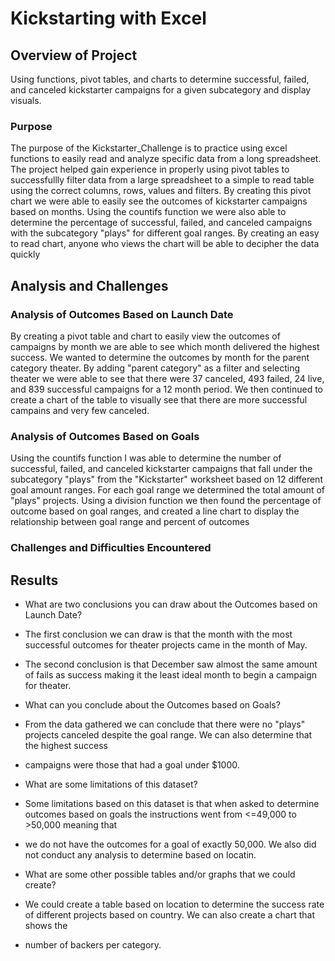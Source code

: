 # Kickstarting with Excel

## Overview of Project
  Using functions, pivot tables, and charts to determine successful, failed, and canceled kickstarter campaigns for a given subcategory and display visuals.

### Purpose
  The purpose of the Kickstarter_Challenge is to practice using excel functions to easily read and analyze specific data from a long spreadsheet.
  The project helped gain experience in properly using pivot tables to successfullly filter data from a large spreadsheet to a simple to 
  read table using the correct columns, rows, values and filters. By creating this pivot chart we were able to easily see the outcomes of kickstarter
  campaigns based on months. Using the countifs function we were also able to determine the percentage of successful, failed, and canceled campaigns
  with the subcategory "plays" for different goal ranges. By creating an easy to read chart, anyone who views the chart will be able to decipher the data quickly

## Analysis and Challenges

### Analysis of Outcomes Based on Launch Date
  By creating a pivot table and chart to easily view the outcomes of campaigns by month we are able to see which month delivered the highest success. 
  We wanted to determine the outcomes by month for the parent category theater. By adding "parent category" as a filter and selecting theater we were able to 
  see that there were 37 canceled, 493 failed, 24 live, and 839 successful campaigns for a 12 month period. We then continued to create a chart of the table to
  visually see that there are more successful campains and very few canceled.
  
### Analysis of Outcomes Based on Goals
  Using the countifs function I was able to determine the number of successful, failed, and canceled kickstarter campaigns that fall under the subcategory "plays"
  from the "Kickstarter" worksheet based on 12 different goal amount ranges. For each goal range we determined the total amount of "plays" projects. Using a division 
  function we then found the percentage of outcome based on goal ranges, and created a line chart to display the relationship between goal range and percent of outcomes
  

### Challenges and Difficulties Encountered

## Results

- What are two conclusions you can draw about the Outcomes based on Launch Date?
-   The first conclusion we can draw is that the month with the most successful outcomes for theater projects came in the month of May.
-   The second conclusion is that December saw almost the same amount of fails as success making it the least ideal month to begin a campaign for theater.

- What can you conclude about the Outcomes based on Goals?
-   From the data gathered we can conclude that there were no "plays" projects canceled despite the goal range. We can also determine that the highest success
-   campaigns were those that had a goal under $1000. 

- What are some limitations of this dataset?
-   Some limitations based on this dataset is that when asked to determine outcomes based on goals the instructions went from <=49,000 to >50,000 meaning that
-   we do not have the outcomes for a goal of exactly 50,000. We also did not conduct any analysis to determine based on locatin.

- What are some other possible tables and/or graphs that we could create?
-   We could create a table based on location to determine the success rate of different projects based on country. We can also create a chart that shows the 
-   number of backers per category.
